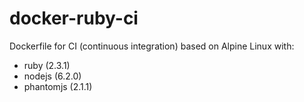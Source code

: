 # docker-ruby-ci

Dockerfile for CI (continuous integration) based on Alpine Linux with:

* ruby (2.3.1)
* nodejs (6.2.0)
* phantomjs (2.1.1)